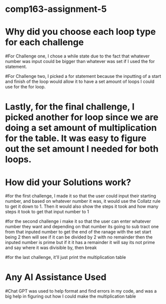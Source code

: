 # comp163-assignment-5
# Why did you choose each loop type for each challenge
#For Challenge one, I chose a while state due to the fact that whatever number was input could be bigger than whatever was set if I used the for statement.

#For Challenge two, I picked a for statement because the inputting of a start and finish of the loop would allow it to have a set amount of loops I could use for the for loop.

# Lastly, for the final challenge, I picked another for loop since we are doing a set amount of multiplication for the table. It was easy to figure out the set amount I needed for both loops.

# How did your Solutions work?
#for the first challenge, I made it so that the user could input their starting number, and based on whatever number it was, it would use the Collatz rule to get it down to 1. Then it would also show the steps it took and how many steps it took to get that input number to 1

#for the second challenge i make it so that the user can enter whatever number they want and depending on that number its going to sub tract one from that inputed number to get the end  of the ranage with the set start being 2 then will see if it can be divided by 2 with no remainder then the inputed number is prime but if it it has a remainder it will say its not prime and say where it was divisible by, then break

#for the last challenge, it'll just print the multiplication table

# Any AI Assistance Used
#Chat GPT was used to help format and find errors in my code, and was a big help in figuring out how I could make the multiplication table
